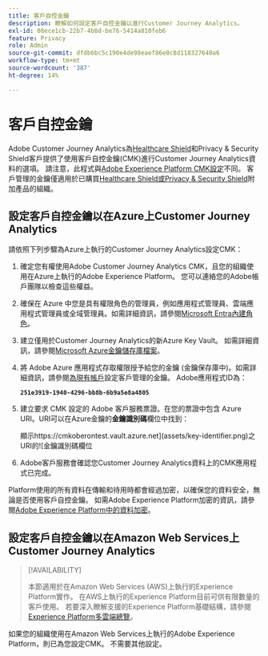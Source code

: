 ```yaml
---
title: 客戶自控金鑰
description: 瞭解如何設定客戶自控金鑰以進行Customer Journey Analytics。
exl-id: 08ece1cb-22b7-4b8d-be76-5414a810feb6
feature: Privacy
role: Admin
source-git-commit: dfdb6bc5c190e4de98eaef86e0c8d118327640a6
workflow-type: tm+mt
source-wordcount: '387'
ht-degree: 14%

---
```


# 客戶自控金鑰

Adobe Customer Journey Analytics為[Healthcare Shield](https://www.adobe.com/tw/trust/compliance/hipaa-ready.html)和Privacy &amp; Security Shield客戶提供了使用客戶自控金鑰(CMK)進行Customer Journey Analytics資料的選項。 請注意，此程式與[Adobe Experience Platform CMK設定](https://experienceleague.adobe.com/en/docs/experience-platform/landing/governance-privacy-security/customer-managed-keys/overview)不同。 客戶管理的金鑰僅適用於已購買[Healthcare Shield或Privacy &amp; Security Shield](https://experienceleague.adobe.com/zh-hant/docs/events/customer-data-management-voices-recordings/governance/healthcare-shield)附加產品的組織。

## 設定客戶自控金鑰以在Azure上Customer Journey Analytics

請依照下列步驟為Azure上執行的Customer Journey Analytics設定CMK：

1. 確定您有權使用Adobe Customer Journey Analytics CMK，且您的組織使用在Azure上執行的Adobe Experience Platform。 您可以連絡您的Adobe帳戶團隊以檢查這些權益。
1. 確保在 Azure 中您是具有權限角色的管理員，例如應用程式管理員、雲端應用程式管理員或全域管理員。如需詳細資訊，請參閱[Microsoft Entra內建角色](https://learn.microsoft.com/en-us/entra/identity/role-based-access-control/permissions-reference)。
1. 建立僅用於Customer Journey Analytics的新Azure Key Vault。 如需詳細資訊，請參閱[Microsoft Azure金鑰儲存庫檔案](https://learn.microsoft.com/zh-tw/azure/key-vault/general/)。
1. 將 Adobe Azure 應用程式存取權限授予給您的金鑰 (金鑰保存庫中)。如需詳細資訊，請參閱[為現有帳戶](https://learn.microsoft.com/zh-tw/azure/storage/common/customer-managed-keys-configure-cross-tenant-existing-account?toc=%2Fazure%2Fstorage%2Fblobs%2Ftoc.json&amp;tabs=powershell-preview%2Cazure-portal#the-customer-grants-the-service-providers-app-access-to-the-key-in-the-key-vault)設定客戶管理的金鑰。 Adobe應用程式ID為：

   **`251e3919-1940-4296-bb8b-6b9a5e8a4805`**

1. 建立要求 CMK 設定的 Adobe 客戶服務票證。在您的票證中包含 Azure URI。URI可以在Azure金鑰的&#x200B;**金鑰識別碼**&#x200B;欄位中找到：

   顯示https://cmkoberontest.vault.azure.net](assets/key-identifier.png)之URI的![金鑰識別碼欄位

1. Adobe客戶服務會確認您Customer Journey Analytics資料上的CMK應用程式已完成。

Platform使用的所有資料在傳輸和待用時都會經過加密，以確保您的資料安全，無論是否使用客戶自控金鑰。 如需Adobe Experience Platform加密的資訊，請參閱[Adobe Experience Platform中的資料加密](https://experienceleague.adobe.com/en/docs/experience-platform/landing/governance-privacy-security/encryption)。

## 設定客戶自控金鑰以在Amazon Web Services上Customer Journey Analytics

>[!AVAILABILITY]
>
>本節適用於在Amazon Web Services (AWS)上執行的Experience Platform實作。 在AWS上執行的Experience Platform目前可供有限數量的客戶使用。 若要深入瞭解支援的Experience Platform基礎結構，請參閱[Experience Platform多雲端總覽](https://experienceleague.adobe.com/en/docs/experience-platform/landing/multi-cloud)。

如果您的組織使用在Amazon Web Services上執行的Adobe Experience Platform，則已為您設定CMK。 不需要其他設定。
